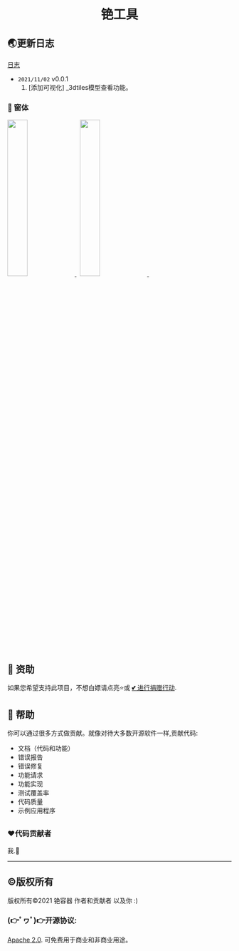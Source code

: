 <h1>
    <center>铯工具</center>
</h1>



## 🌏更新日志

[日志](CHANGELOG.md)

* `2021/11/02` v0.0.1
  1. [添加可视化] _3dtiles模型查看功能。



### :clap: 窗体
 <p>
    <a href="http://pics.orduster.top/2022/03/02/7ba6d7d087acc.png">
	  <img src="http://pics.orduster.top/2022/03/02/7ba6d7d087acc.png" width="30%"/>
	</a>&nbsp;
    <a href="http://pics.orduster.top/2022/03/08/55b83a35f34ba.png">
      <img src="http://pics.orduster.top/2022/03/08/55b83a35f34ba.png" width="30%"/>
    </a>&nbsp;
    <br/>
    <br/>
 </p>




## 👏 资助

如果您希望支持此项目，不想白嫖请点亮⭐或 [💕 进行捐赠行动](https://afdian.net/@taoistcore).

## 👏 帮助

你可以通过很多方式做贡献。就像对待大多数开源软件一样,贡献代码:

* 文档（代码和功能）
* 错误报告
* 错误修复
* 功能请求
* 功能实现
* 测试覆盖率
* 代码质量
* 示例应用程序


## 

### ❤️代码贡献者

我.🤡

------



## ©版权所有

版权所有©2021 铯容器 作者和贡献者 以及你 :)

### (👉ﾟヮﾟ)👉开源协议: 
[Apache 2.0](http://www.apache.org/licenses/LICENSE-2.0.html). 可免费用于商业和非商业用途。

